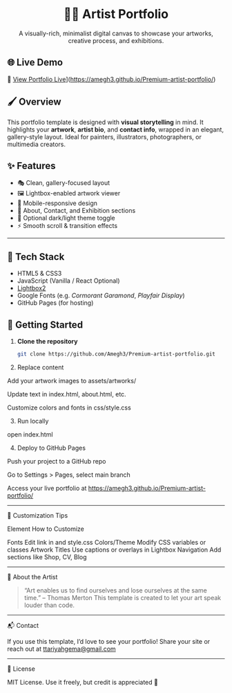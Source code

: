 <h1 align="center">🎨✨ Artist Portfolio</h1>

<p align="center">
  A visually-rich, minimalist digital canvas to showcase your artworks, creative process, and exhibitions.
</p>

## 🌐 Live Demo

🔗 [View Portfolio Live](  [)](https://amegh3.github.io/Premium-artist-portfolio/)


## 🖌️ Overview

This portfolio template is designed with **visual storytelling** in mind. It highlights your **artwork**, **artist bio**, and **contact info**, wrapped in an elegant, gallery-style layout. Ideal for painters, illustrators, photographers, or multimedia creators.


## ✨ Features

- 🎭 Clean, gallery-focused layout
- 🖼️ Lightbox-enabled artwork viewer
- 📱 Mobile-responsive design
- 📝 About, Contact, and Exhibition sections
- 🌙 Optional dark/light theme toggle
- ⚡ Smooth scroll & transition effects

---

## 🧰 Tech Stack

- HTML5 & CSS3
- JavaScript (Vanilla / React Optional)
- [Lightbox2](https://lokeshdhakar.com/projects/lightbox2/)
- Google Fonts (e.g. *Cormorant Garamond*, *Playfair Display*)
- GitHub Pages (for hosting)


## 🎯 Getting Started

1. **Clone the repository**
   ```bash
   git clone https://github.com/Amegh3/Premium-artist-portfolio.git

2. Replace content

Add your artwork images to assets/artworks/

Update text in index.html, about.html, etc.

Customize colors and fonts in css/style.css



3. Run locally

open index.html


4. Deploy to GitHub Pages

Push your project to a GitHub repo

Go to Settings > Pages, select main branch

Access your live portfolio at 
https://amegh3.github.io/Premium-artist-portfolio/





---

🎨 Customization Tips

Element	How to Customize

Fonts	Edit link in <head> and style.css
Colors/Theme	Modify CSS variables or classes
Artwork Titles	Use captions or overlays in Lightbox
Navigation	Add sections like Shop, CV, Blog



---

👤 About the Artist

> “Art enables us to find ourselves and lose ourselves at the same time.” – Thomas Merton
This template is created to let your art speak louder than code.




---

📬 Contact

If you use this template, I’d love to see your portfolio!
Share your site or reach out at 
ttariyahgema@gmail.com


---

📄 License

MIT License. Use it freely, but credit is appreciated 🌟
